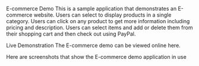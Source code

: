 E-commerce Demo
This is a sample application that demonstrates an E-commerce website. Users can select to display products in a single category. Users can click on any product to get more information including pricing and description. Users can select items and add or delete them from their shopping cart and then check out using PayPal.



Live Demonstration
The E-commerce demo can be viewed online here.

Here are screenshots that show the E-commerce demo application in use